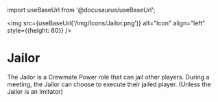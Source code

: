 import useBaseUrl from '@docusaurus/useBaseUrl';

<img src={useBaseUrl('/img/Icons/Jailor.png')} alt="Icon" align="left" style={{height: 60}} />
# Jailor

The Jailor is a Crewmate Power role that can jail other players. During a meeting, the Jailor can choose to execute their jailed player. (Unless the Jailor is an Imitator)
